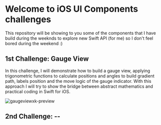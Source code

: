 # Welcome to iOS UI Components challenges
This repository will be showing to you some of the components that I have build during the weeknds to explore new Swift API (for me) so I don't feel bored during the weekend :)

## 1st Challenge: Gauge View
In this challenge, I will demonstrate how to build a gauge view, applying trigonometric functions to calculate positions and angles to build gradient path, labels position and the move logic of the gauge indicator. With this approach I will try to show the bridge between abstract mathematics and practical coding in Swift for iOS.

<div align="leading">
  <img src="https://github.com/user-attachments/assets/5479ac09-023f-4440-a13c-afb9ad932224" alt="gaugeviewxk-preview">
</div>

## 2nd Challenge: --
